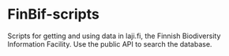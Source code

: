 # FinBif-scripts
Scripts for getting and using data in laji.fi, the Finnish Biodiversity Information Facility. Use the public API to search the database.
